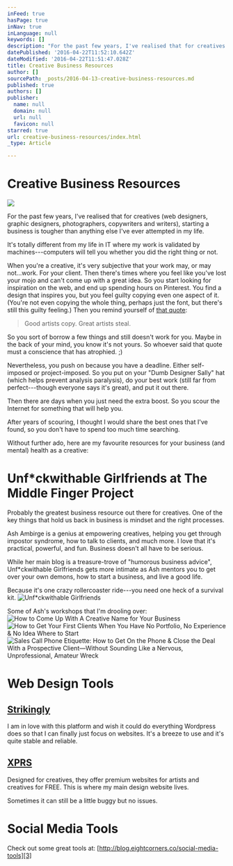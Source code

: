 ```yaml
---
inFeed: true
hasPage: true
inNav: true
inLanguage: null
keywords: []
description: "For the past few years, I've realised that for creatives (web designers, graphic designers, photographers, copywriters and writers), starting a business is tougher than anything else I've ever attempted in my life."
datePublished: '2016-04-22T11:52:10.642Z'
dateModified: '2016-04-22T11:51:47.028Z'
title: Creative Business Resources
author: []
sourcePath: _posts/2016-04-13-creative-business-resources.md
published: true
authors: []
publisher:
  name: null
  domain: null
  url: null
  favicon: null
starred: true
url: creative-business-resources/index.html
_type: Article

---
```

# Creative Business Resources
![](https://the-grid-user-content.s3-us-west-2.amazonaws.com/d0372797-4fcf-44a5-b922-14fb0ca369e2.jpg)

For the past few years, I've realised that for creatives (web designers, graphic designers, photographers, copywriters and writers), starting a business is tougher than anything else I've ever attempted in my life.

It's totally different from my life in IT where my work is validated by machines---computers will tell you whether you did the right thing or not.

When you're a creative, it's very subjective that your work may, or may not...work. For your client. Then there's times where you feel like you've lost your mojo and can't come up with a great idea. So you start looking for inspiration on the web, and end up spending hours on Pinterest. You find a design that inspires you, but you feel guilty copying even one aspect of it. (You're not even copying the whole thing, perhaps just the font, but there's still this guilty feeling.) Then you remind yourself of [that quote][0]:

> Good artists copy. Great artists steal.

So you sort of borrow a few things and still doesn't work for you. Maybe in the back of your mind, you know it's not yours. So whoever said that quote must a conscience that has atrophied. ;)

Nevertheless, you push on because you have a deadline. Either self-imposed or project-imposed. So you put on your "Dumb Designer Sally" hat (which helps prevent analysis paralysis), do your best work (still far from perfect---though everyone says it's great), and put it out there.

Then there are days when you just need the extra boost. So you scour the Internet for something that will help you.

After years of scouring, I thought I would share the best ones that I've found, so you don't have to spend too much time searching. 

Without further ado, here are my favourite resources for your business (and mental) health as a creative:

# Unf\*ckwithable Girlfriends at The Middle Finger Project

Probably the greatest business resource out there for creatives. One of the key things that hold us back in business is mindset and the right processes.

Ash Ambirge is a genius at empowering creatives, helping you get through impostor syndrome, how to talk to clients, and much more. I love that it's practical, powerful, and fun. Business doesn't all have to be serious.

While her main blog is a treasure-trove of "humorous business advice", Unf\*ckwithable Girlfriends gets more intimate as Ash mentors you to get over your own demons, how to start a business, and live a good life.

Because it's one crazy rollercoaster ride---you need one heck of a survival kit.
![Unf*ckwithable Girlfriends](https://the-grid-user-content.s3-us-west-2.amazonaws.com/b991c127-7755-4593-a156-c7a7a0b9a8fe.jpg)

Some of Ash's workshops that I'm drooling over:
![How to Come Up With A Creative Name for Your Business](https://the-grid-user-content.s3-us-west-2.amazonaws.com/05f796ba-07b9-4089-bf64-eea3f26817b6.jpg)
![How to Get Your First Clients When You Have No Portfolio, No Experience & No Idea Where to Start](https://the-grid-user-content.s3-us-west-2.amazonaws.com/6f31395f-2edc-47ac-be9b-a922a05a5f7e.jpg)
![Sales Call Phone Etiquette: How to Get On the Phone & Close the Deal With a Prospective Client—Without Sounding Like a Nervous, Unprofessional, Amateur Wreck](https://the-grid-user-content.s3-us-west-2.amazonaws.com/563fbd66-e0cc-469e-8488-18822b88bfb2.jpg)

# Web Design Tools

## [Strikingly][1]

I am in love with this platform and wish it could do everything Wordpress does so that I can finally just focus on websites. It's a breeze to use and it's quite stable and reliable.

## [XPRS][2]

Designed for creatives, they offer premium websites for artists and creatives for FREE. This is where my main design website lives.

Sometimes it can still be a little buggy but no issues.

# Social Media Tools

Check out some great tools at: [http://blog.eightcorners.co/social-media-tools][3]

[0]: http://quoteinvestigator.com/2013/03/06/artists-steal/
[1]: http://a.strk.ly/cnhNG
[2]: http://imxprs.com/
[3]: http://blog.eightcorners.co/social-media-tools